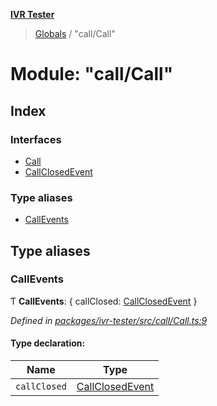**[IVR Tester](../README.md)**

> [Globals](../README.md) / "call/Call"

# Module: "call/Call"

## Index

### Interfaces

* [Call](../interfaces/_call_call_.call.md)
* [CallClosedEvent](../interfaces/_call_call_.callclosedevent.md)

### Type aliases

* [CallEvents](_call_call_.md#callevents)

## Type aliases

### CallEvents

Ƭ  **CallEvents**: { callClosed: [CallClosedEvent](../interfaces/_call_call_.callclosedevent.md)  }

*Defined in [packages/ivr-tester/src/call/Call.ts:9](https://github.com/SketchingDev/ivr-tester/blob/734e920/packages/ivr-tester/src/call/Call.ts#L9)*

#### Type declaration:

Name | Type |
------ | ------ |
`callClosed` | [CallClosedEvent](../interfaces/_call_call_.callclosedevent.md) |
